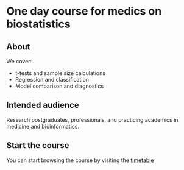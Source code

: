 # One day course for medics on biostatistics

## About

We cover:
- t-tests and sample size calculations
- Regression and classification
- Model comparison and diagnostics

## Intended audience

Research postgraduates, professionals, and practicing academics in medicine and bioinformatics.

## Start the course

You can start browsing the course by visiting the [timetable](https://rawgit.com/andrewcparnell/bio_course/master/Timetable.html)